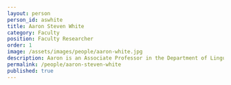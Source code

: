 ```yaml
---
layout: person
person_id: aswhite
title: Aaron Steven White
category: Faculty 
position: Faculty Researcher 
order: 1
image: /assets/images/people/aaron-white.jpg
description: Aaron is an Associate Professor in the Department of Linguistics at the University of Rochester.
permalink: /people/aaron-steven-white
published: true
---
```



